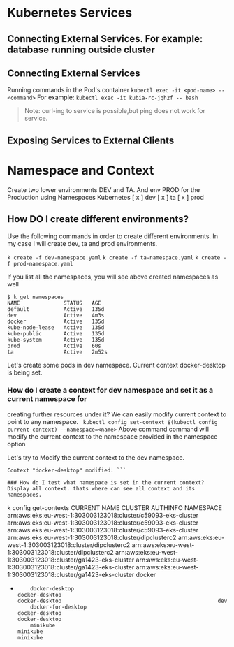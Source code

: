 # Kubernetes Services

## Connecting External Services. For example: database running outside cluster

## Connecting External Services

Running commands in the Pod's container
```kubectl exec -it <pod-name> -- <command>```
For example: ```kubectl exec -it kubia-rc-jqh2f -- bash```

> Note: curl-ing to service is possible,but ping does not work for service.

## Exposing Services to External Clients



# Namespace and Context
Create two lower environments DEV and TA. And env PROD for the Production using Namespaces
Kubernetes
[ x ] dev
[ x ] ta
[ x ] prod

## How DO I create different environments?
Use the following commands in order to create different environments. In my case I will 
create dev, ta and prod environments.

```k create -f dev-namespace.yaml```
```k create -f ta-namespace.yaml```
```k create -f prod-namespace.yaml```

If you list all the namespaces, you will see above created namespaces as well
```
$ k get namespaces
NAME              STATUS   AGE
default           Active   135d
dev               Active   4m3s
docker            Active   135d
kube-node-lease   Active   135d
kube-public       Active   135d
kube-system       Active   135d
prod              Active   60s
ta                Active   2m52s
```

Let's create some pods in dev namespace. Current context docker-desktop is being set.

### How do I create a context for dev namespace and set it as a current namespace for
creating further  resources under it?
We can easily modify current context to point to any namespace.
``` kubectl config set-context $(kubectl config current-context) --namespace=<name>```
Above command command will modify the current context to the namespace provided in the
namespace option

Let's try to Modify the current context to the dev namespace.
```k config set-context $(k config current-context) --namespace=dev
Context "docker-desktop" modified. ```

### How do I test what namespace is set in the current context?
Display all context. thats where can see all context and its namespaces.
```
k config get-contexts
CURRENT   NAME                                                            CLUSTER                                                         AUTHINFO                                                        NAMESPACE
          arn:aws:eks:eu-west-1:303003123018:cluster/c59093-eks-cluster   arn:aws:eks:eu-west-1:303003123018:cluster/c59093-eks-cluster   arn:aws:eks:eu-west-1:303003123018:cluster/c59093-eks-cluster
          arn:aws:eks:eu-west-1:303003123018:cluster/dipclusterc2         arn:aws:eks:eu-west-1:303003123018:cluster/dipclusterc2         arn:aws:eks:eu-west-1:303003123018:cluster/dipclusterc2
          arn:aws:eks:eu-west-1:303003123018:cluster/ga1423-eks-cluster   arn:aws:eks:eu-west-1:303003123018:cluster/ga1423-eks-cluster   arn:aws:eks:eu-west-1:303003123018:cluster/ga1423-eks-cluster
          docker
*         docker-desktop                                                  docker-desktop                                                  docker-desktop                                                  dev
          docker-for-desktop                                              docker-desktop                                                  docker-desktop
          minikube                                                        minikube                                                        minikube
```
 
